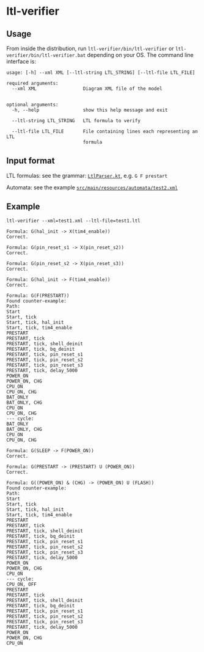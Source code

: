 # ltl-verifier

## Usage

From inside the distribution, run `ltl-verifier/bin/ltl-verifier` or `ltl-verifier/bin/ltl-verifier.bat` depending on your OS.
The command line interface is:

```
usage: [-h] --xml XML [--ltl-string LTL_STRING] [--ltl-file LTL_FILE]

required arguments:
  --xml XML                 Diagram XML file of the model


optional arguments:
  -h, --help                show this help message and exit

  --ltl-string LTL_STRING   LTL formula to verify

  --ltl-file LTL_FILE       File containing lines each representing an LTL
                            formula
```

## Input format

LTL formulas: see the grammar: [`LtlParser.kt`](https://github.com/h0tk3y/ltl-verifier/blob/master/src/main/kotlin/LtlParser.kt), e.g. `G F prestart`

Automata: see the example [`src/main/resources/automata/test2.xml`](https://github.com/h0tk3y/ltl-verifier/blob/master/src/test/resources/automata/test2.xml)

## Example

```
ltl-verifier --xml=test1.xml --ltl-file=test1.ltl
```

```
Formula: G(hal_init -> X(tim4_enable))
Correct.

Formula: G(pin_reset_s1 -> X(pin_reset_s2))
Correct.

Formula: G(pin_reset_s2 -> X(pin_reset_s3))
Correct.

Formula: G(hal_init -> F(tim4_enable))
Correct.

Formula: G(F(PRESTART))
Found counter-example:
Path:
Start
Start, tick
Start, tick, hal_init
Start, tick, tim4_enable
PRESTART
PRESTART, tick
PRESTART, tick, shell_deinit
PRESTART, tick, bq_deinit
PRESTART, tick, pin_reset_s1
PRESTART, tick, pin_reset_s2
PRESTART, tick, pin_reset_s3
PRESTART, tick, delay_5000
POWER_ON
POWER_ON, CHG
CPU_ON
CPU_ON, CHG
BAT_ONLY
BAT_ONLY, CHG
CPU_ON
CPU_ON, CHG
--- cycle:
BAT_ONLY
BAT_ONLY, CHG
CPU_ON
CPU_ON, CHG

Formula: G(SLEEP -> F(POWER_ON))
Correct.

Formula: G(PRESTART -> (PRESTART) U (POWER_ON))
Correct.

Formula: G((POWER_ON) & (CHG) -> (POWER_ON) U (FLASH))
Found counter-example:
Path:
Start
Start, tick
Start, tick, hal_init
Start, tick, tim4_enable
PRESTART
PRESTART, tick
PRESTART, tick, shell_deinit
PRESTART, tick, bq_deinit
PRESTART, tick, pin_reset_s1
PRESTART, tick, pin_reset_s2
PRESTART, tick, pin_reset_s3
PRESTART, tick, delay_5000
POWER_ON
POWER_ON, CHG
CPU_ON
--- cycle:
CPU_ON, OFF
PRESTART
PRESTART, tick
PRESTART, tick, shell_deinit
PRESTART, tick, bq_deinit
PRESTART, tick, pin_reset_s1
PRESTART, tick, pin_reset_s2
PRESTART, tick, pin_reset_s3
PRESTART, tick, delay_5000
POWER_ON
POWER_ON, CHG
CPU_ON
```
